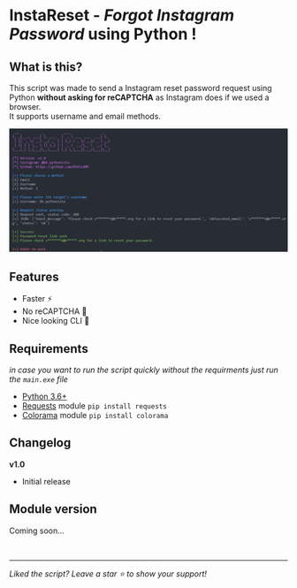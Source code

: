 # InstaReset - _Forgot Instagram Password_ using Python !

## What is this?

This script was made to send a Instagram reset password request using Python **without asking for reCAPTCHA** as Instagram does if we used a browser.
<br>
It supports username and email methods.

<img src="./preview.png">

<br>

## Features
- Faster ⚡
- No reCAPTCHA 🤖
- Nice looking CLI 🎨

## Requirements
_in case you want to run the script quickly without the requirments just run the `main.exe` file_
- [Python 3.6+](https://www.python.org/downloads/)
- [Requests](https://pypi.org/project/requests/) module `pip install requests`
- [Colorama](https://pypi.org/project/colorama/) module `pip install colorama`

## Changelog

**v1.0**
- Initial release

## Module version
Coming soon...

<br><hr>

_Liked the script? Leave a star ⭐ to show your support!_
